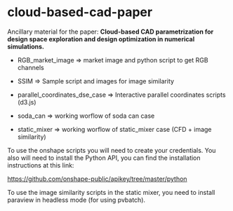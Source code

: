 # cloud-based-cad-paper
Ancillary material for the paper: **Cloud-based CAD parametrization for design space exploration and design optimization in numerical simulations.**


* RGB_market_image => market image and python script to get RGB channels

* SSIM => Sample script and images for image similarity

* parallel_coordinates_dse_case => Interactive parallel coordinates scripts (d3.js)

* soda_can => working worflow of soda can case

* static_mixer => working worflow of static_mixer case (CFD + image similarity)



To use the onshape scripts you will need to create your credentials. You also will need to install the Python API, you can find the installation instructions at this link:

https://github.com/onshape-public/apikey/tree/master/python

To use the image similarity scripts in the static mixer, you need to install paraview in headless mode (for using pvbatch).

